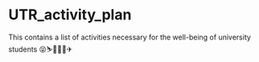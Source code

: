 # UTR_activity_plan
This contains a list of activities necessary for the well-being of university students 😝⛷👻🏊‍♀️✈
